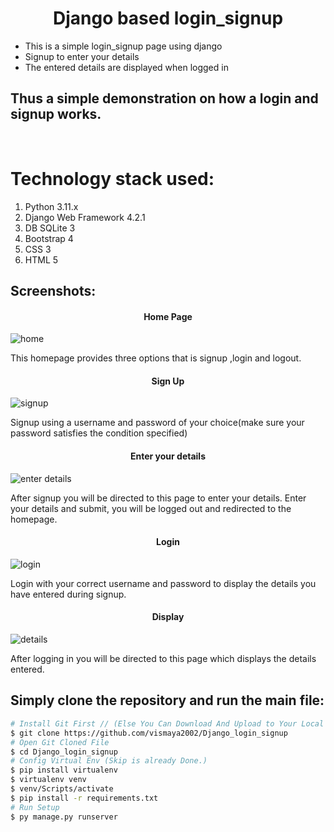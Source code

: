 <h1 align ="center"><b>Django based login_signup </b></h1>

* This is a simple login_signup page using django
* Signup to enter your details
* The entered details are displayed when logged in
## Thus a simple demonstration on how a login and signup works.
<br>

# Technology stack used:
1. Python 3.11.x
2. Django Web Framework 4.2.1
3. DB SQLite 3
4. Bootstrap 4
5. CSS 3
6. HTML 5

## Screenshots:

<h4 align="center"><b>Home Page</b></h4>


![home](https://github.com/vismaya2002/Django_login_signup/assets/77286568/254af13b-3920-4733-b9a8-4ef224d770fd)

This homepage provides three options that is signup ,login and logout.

<h4 align="center"><b>Sign Up</b></h4>


![signup](https://github.com/vismaya2002/Django_login_signup/assets/77286568/1ebe5518-2354-4650-a00b-ae8ce7cb4e13)

Signup using a username and password of your choice(make sure your password satisfies the condition specified)

<h4 align="center"><b>Enter your details</b></h4>


![enter details](https://github.com/vismaya2002/Django_login_signup/assets/77286568/042049c3-51d8-47d7-9c70-736e0a49dfe8)

After signup you will be directed to this page to enter your details. Enter your details and submit, you will be logged out and redirected to the homepage.

<h4 align="center"><b>Login</b></h4>


![login](https://github.com/vismaya2002/Django_login_signup/assets/77286568/57faf53a-cb52-4e02-972d-81f502d91b8d)

Login with your correct username and password to display the details you have entered during signup.

<h4 align="center"><b>Display</b></h4>


![details](https://github.com/vismaya2002/Django_login_signup/assets/77286568/c899cda3-3df1-4678-9663-5c62951b034e)

After logging in you will be directed to this page which displays the details entered.

## Simply clone the repository and run the main file:
```sh
# Install Git First // (Else You Can Download And Upload to Your Local Server)
$ git clone https://github.com/vismaya2002/Django_login_signup
# Open Git Cloned File
$ cd Django_login_signup
# Config Virtual Env (Skip is already Done.)
$ pip install virtualenv 
$ virtualenv venv
$ venv/Scripts/activate
$ pip install -r requirements.txt
# Run Setup
$ py manage.py runserver

```

